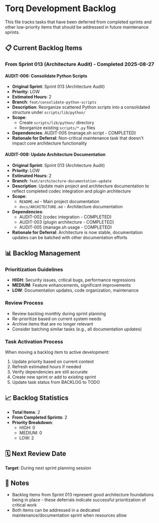 # Torq Development Backlog

This file tracks tasks that have been deferred from completed sprints and other low-priority items that should be addressed in future maintenance sprints.

## 📋 Current Backlog Items

### From Sprint 013 (Architecture Audit) - Completed 2025-08-27

#### AUDIT-006: Consolidate Python Scripts
- **Original Sprint**: Sprint 013 (Architecture Audit)
- **Priority**: LOW
- **Estimated Hours**: 2
- **Branch**: `feat/consolidate-python-scripts`
- **Description**: Reorganize scattered Python scripts into a consolidated structure under `scripts/lib/python/`
- **Scope**: 
  - Create `scripts/lib/python/` directory
  - Reorganize existing `scripts/*.py` files
- **Dependencies**: AUDIT-005 (manage.sh script - COMPLETED)
- **Rationale for Deferral**: Non-critical maintenance task that doesn't impact core architecture functionality

#### AUDIT-008: Update Architecture Documentation  
- **Original Sprint**: Sprint 013 (Architecture Audit)
- **Priority**: LOW
- **Estimated Hours**: 2  
- **Branch**: `feat/architecture-documentation-update`
- **Description**: Update main project and architecture documentation to reflect completed codec integration and plugin architecture
- **Scope**:
  - `README.md` - Main project documentation
  - `docs/ARCHITECTURE.md` - Architecture documentation
- **Dependencies**: 
  - AUDIT-002 (codec integration - COMPLETED)
  - AUDIT-003 (plugin architecture - COMPLETED) 
  - AUDIT-005 (manage.sh usage - COMPLETED)
- **Rationale for Deferral**: Architecture is now stable, documentation updates can be batched with other documentation efforts

## 📊 Backlog Management

### Prioritization Guidelines
- **HIGH**: Security issues, critical bugs, performance regressions
- **MEDIUM**: Feature enhancements, significant improvements
- **LOW**: Documentation updates, code organization, maintenance

### Review Process
- Review backlog monthly during sprint planning
- Re-prioritize based on current system needs
- Archive items that are no longer relevant
- Consider batching similar tasks (e.g., all documentation updates)

### Task Activation Process
When moving a backlog item to active development:
1. Update priority based on current context
2. Refresh estimated hours if needed
3. Verify dependencies are still accurate
4. Create new sprint or add to existing sprint
5. Update task status from BACKLOG to TODO

## 📈 Backlog Statistics
- **Total Items**: 2
- **From Completed Sprints**: 2
- **Priority Breakdown**: 
  - HIGH: 0
  - MEDIUM: 0  
  - LOW: 2

## 🗓️ Next Review Date
**Target**: During next sprint planning session

## 📝 Notes
- Backlog items from Sprint 013 represent good architecture foundations being in place - these deferrals indicate successful prioritization of critical work
- Both items can be addressed in a dedicated maintenance/documentation sprint when resources allow